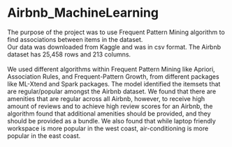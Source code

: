 # Airbnb_MachineLearning

The purpose of the project was to use Frequent Pattern Mining algorithm to find associations between items in the dataset. 
<br>
Our data was downloaded from Kaggle and was in csv format. The Airbnb dataset has 25,458 rows and 213 columns.
<br><br>
We used different algorithms within Frequent Pattern Mining like Apriori, Association Rules, and Frequent-Pattern Growth, from different packages like ML-Xtend and Spark packages. The model identified the itemsets that are regular/popular amongst the Airbnb dataset. We found that there are amenities that are regular across all Airbnb, however, to receive high amount of reviews and to achieve high review scores for an Airbnb, the algorithm found that additional amenities should be provided, and they should be provided as a bundle. We also found that while laptop friendly workspace is more popular in the west coast, air-conditioning is more popular in the east coast.
